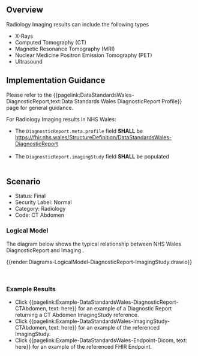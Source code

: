 ## Overview
Radiology Imaging results can include the following types

- X-Rays
- Computed Tomography (CT)
- Magnetic Resonance Tomography (MRI)
- Nuclear Medicine Positron Emission Tomography (PET)
- Ultrasound

## Implementation Guidance
Please refer to the {{pagelink:DataStandardsWales-DiagnosticReport,text:Data Standards Wales DiagnosticReport Profile}} page for general guidance.

For Radiology Imaging results in NHS Wales:

* The `DiagnosticReport.meta.profile` field **SHALL** be <u>https://fhir.nhs.wales/StructureDefinition/DataStandardsWales-DiagnosticReport</u>
<br><br>
* The `DiagnosticReport.imagingStudy` field **SHALL** be populated
<br><br>

## Scenario
- Status: Final
- Security Label: Normal
- Category: Radiology
- Code: CT Abdomen


### Logical Model
The diagram below shows the typical relationship between NHS Wales DiagnosticReport and Imaging .
<br>

{{render:Diagrams-LogicalModel-DiagnosticReport-ImagingStudy.drawio}}

<br />

### Example Results
 - Click {{pagelink:Example-DataStandardsWales-DiagnosticReport-CTAbdomen, text: here}} for an example of a Diagnostic Report returning a CT Abdomen ImagingStudy reference.
 - Click {{pagelink:Example-DataStandardsWales-ImagingStudy-CTAbdomen, text: here}} for an example of the referenced ImagingStudy.
 - Click {{pagelink:Example-DataStandardsWales-Endpoint-Dicom, text: here}} for an example of the referenced FHIR Endpoint.
